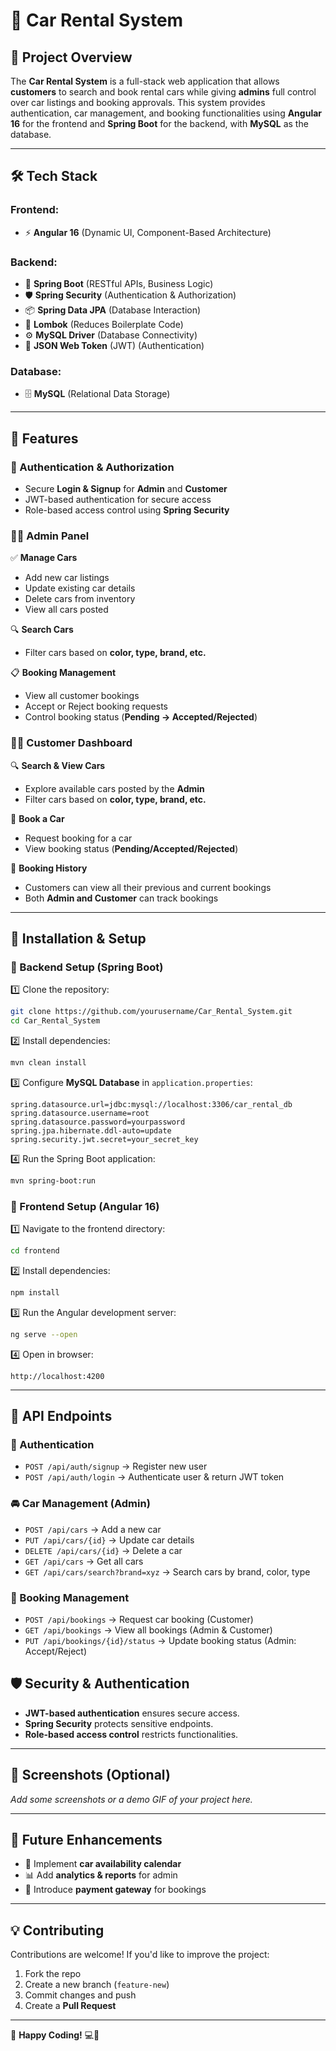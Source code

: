 # 🚗 Car Rental System  

## 📌 Project Overview  
The **Car Rental System** is a full-stack web application that allows **customers** to search and book rental cars while giving **admins** full control over car listings and booking approvals. 
This system provides authentication, car management, and booking functionalities using **Angular 16** for the frontend and **Spring Boot** for the backend, with **MySQL** as the database.  

---

## 🛠️ Tech Stack  
### **Frontend:**  
- ⚡ **Angular 16** (Dynamic UI, Component-Based Architecture)  

### **Backend:**  
- 🚀 **Spring Boot** (RESTful APIs, Business Logic)  
- 🛡️ **Spring Security** (Authentication & Authorization)  
- 📦 **Spring Data JPA** (Database Interaction)  
- 🔄 **Lombok** (Reduces Boilerplate Code)  
- ⚙️ **MySQL Driver** (Database Connectivity)
- 🔐 **JSON Web Token** (JWT) (Authentication)

### **Database:**  
- 🗄️ **MySQL** (Relational Data Storage)  

---

## 🎯 Features  
### **🔑 Authentication & Authorization**  
- Secure **Login & Signup** for **Admin** and **Customer**
- JWT-based authentication for secure access
- Role-based access control using **Spring Security**  

### **👨‍💼 Admin Panel**  
✅ **Manage Cars**  
- Add new car listings  
- Update existing car details  
- Delete cars from inventory  
- View all cars posted  

🔍 **Search Cars**  
- Filter cars based on **color, type, brand, etc.**  

📋 **Booking Management**  
- View all customer bookings  
- Accept or Reject booking requests  
- Control booking status (**Pending → Accepted/Rejected**)  

### **🧑‍💻 Customer Dashboard**  
🔍 **Search & View Cars**  
- Explore available cars posted by the **Admin**  
- Filter cars based on **color, type, brand, etc.**  

📝 **Book a Car**  
- Request booking for a car  
- View booking status (**Pending/Accepted/Rejected**)  

📜 **Booking History**  
- Customers can view all their previous and current bookings  
- Both **Admin and Customer** can track bookings  

---

## 🚀 Installation & Setup  
### **🔹 Backend Setup (Spring Boot)**  
1️⃣ Clone the repository:  
   ```sh
   git clone https://github.com/yourusername/Car_Rental_System.git
   cd Car_Rental_System
   ```  
2️⃣ Install dependencies:  
   ```sh
   mvn clean install
   ```  
3️⃣ Configure **MySQL Database** in `application.properties`:  
   ```properties
   spring.datasource.url=jdbc:mysql://localhost:3306/car_rental_db
   spring.datasource.username=root
   spring.datasource.password=yourpassword
   spring.jpa.hibernate.ddl-auto=update
   spring.security.jwt.secret=your_secret_key
   ```  
4️⃣ Run the Spring Boot application:  
   ```sh
   mvn spring-boot:run
   ```  

### **🔹 Frontend Setup (Angular 16)**  
1️⃣ Navigate to the frontend directory:  
   ```sh
   cd frontend
   ```  
2️⃣ Install dependencies:  
   ```sh
   npm install
   ```  
3️⃣ Run the Angular development server:  
   ```sh
   ng serve --open
   ```  
4️⃣ Open in browser:  
   ```
   http://localhost:4200
   ```

---

## 📌 API Endpoints
### **🔑 Authentication**
- `POST /api/auth/signup` → Register new user
- `POST /api/auth/login` → Authenticate user & return JWT token

### **🚘 Car Management (Admin)**
- `POST /api/cars` → Add a new car
- `PUT /api/cars/{id}` → Update car details
- `DELETE /api/cars/{id}` → Delete a car
- `GET /api/cars` → Get all cars
- `GET /api/cars/search?brand=xyz` → Search cars by brand, color, type

### **📅 Booking Management**
- `POST /api/bookings` → Request car booking (Customer)
- `GET /api/bookings` → View all bookings (Admin & Customer)
- `PUT /api/bookings/{id}/status` → Update booking status (Admin: Accept/Reject)

## 🛡️ Security & Authentication
- **JWT-based authentication** ensures secure access.
- **Spring Security** protects sensitive endpoints.
- **Role-based access control** restricts functionalities.

---

## 📸 Screenshots (Optional)  
_Add some screenshots or a demo GIF of your project here._  

---

## 🎯 Future Enhancements  
- 📅 Implement **car availability calendar**  
- 📊 Add **analytics & reports** for admin  
- 🛒 Introduce **payment gateway** for bookings  

---

## 💡 Contributing  
Contributions are welcome! If you'd like to improve the project:  
1. Fork the repo  
2. Create a new branch (`feature-new`)  
3. Commit changes and push  
4. Create a **Pull Request**  

---
🚀 **Happy Coding!** 💻🎯
